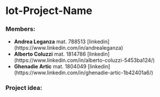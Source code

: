 # Iot-Project-Name

### Members:
<ul>
<li><b>Andrea Leganza</b> mat. 788513 [linkedin](https://www.linkedin.com/in/andrealeganza)</li>
<li><b>Alberto Coluzzi</b> mat. 1814786 [linkedin](https://www.linkedin.com/in/alberto-coluzzi-5453ba124/)</li>
<li><b>Ghenadie Artic</b> mat. 1804049 [linkedin](https://www.linkedin.com/in/ghenadie-artic-1b42401a6/)</li>
</ul>

### Project idea: